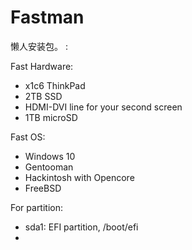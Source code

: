 # Fastman

懒人安装包。
:

Fast Hardware:

- x1c6 ThinkPad
- 2TB SSD
- HDMI-DVI line for your second screen
- 1TB microSD

Fast OS:

- Windows 10
- Gentooman
- Hackintosh with Opencore
- FreeBSD

For partition:
- sda1: EFI partition, /boot/efi
- 
